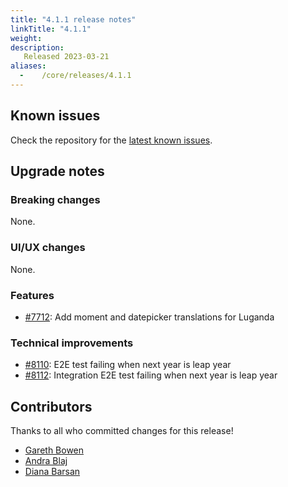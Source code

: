 ```yaml
---
title: "4.1.1 release notes"
linkTitle: "4.1.1"
weight:
description:
   Released 2023-03-21
aliases:
  -    /core/releases/4.1.1
---
```


## Known issues

Check the repository for the [latest known issues](https://github.com/medic/cht-core/issues?q=is%3Aissue+label%3A%22Affects%3A+4.1.1%22).

## Upgrade notes

### Breaking changes

None.

### UI/UX changes

None.

### Features

- [#7712](https://github.com/medic/cht-core/issues/7712): Add moment and datepicker translations for Luganda

### Technical improvements

- [#8110](https://github.com/medic/cht-core/issues/8110): E2E test failing when next year is leap year
- [#8112](https://github.com/medic/cht-core/issues/8112): Integration E2E test failing when next year is leap year

## Contributors

Thanks to all who committed changes for this release!

- [Gareth Bowen](https://github.com/garethbowen)
- [Andra Blaj](https://github.com/andrablaj)
- [Diana Barsan](https://github.com/dianabarsan)

